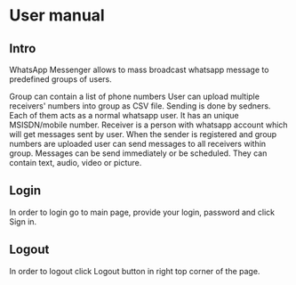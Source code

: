 User manual
====================

Intro
---------------------

WhatsApp Messenger allows to mass broadcast whatsapp message to predefined groups of users.

Group can contain a list of phone numbers
User can upload multiple receivers' numbers into group as CSV file.
Sending is done by sedners. Each of them acts as a normal whatsapp user. It has an unique MSISDN/mobile number.
Receiver is a person with whatsapp account which will get messages sent by user.
When the sender is registered and group numbers are uploaded user can send messages to all receivers within group.
Messages can be send immediately or be scheduled. They can contain text, audio, video or picture.

Login
---------------------

In order to login go to main page, provide your login, password and click Sign in.

Logout
---------------------

In order to logout click Logout button in right top corner of the page.
